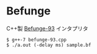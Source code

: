 
# Befunge

C++製 [Befunge-93](https://ja.wikipedia.org/wiki/Befunge) インタプリタ

```
$ g++-7 befunge-93.cpp
$ ./a.out (-delay ms) sample.bf
```

